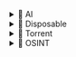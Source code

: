<details>
<summary>📁 AI</summary>

- [Duck.ai](https://duck.ai/) — An AI-powered search engine that emphasizes privacy.

</details>

<details>
<summary>📁 Disposable</summary>

- [Guerrilla Mail](https://www.guerrillamail.com/) — A temporary email service for disposable email addresses.

</details>

<details>
<summary>📁 Torrent</summary>

- [The Pirate Bay](https://thepiratebay.org/index.html) — A popular torrent site for sharing files.

</details>

<details>
<summary>📁 OSINT</summary>

- [Ahmia](https://ahmia.fi/) — A search engine for the Tor network, providing access to .onion sites.
- [Startpage](https://www.startpage.com/en/) — A privacy-focused search engine that does not track users.

</details>
